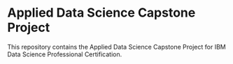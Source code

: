 # Applied Data Science Capstone Project
This repository contains the Applied Data Science Capstone Project for IBM Data Science Professional Certification.
